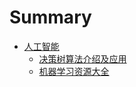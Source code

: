 # Summary
* [人工智能](ai/README.md)
	* [决策树算法介绍及应用](ai/decision_tree.md) 
	* [机器学习资源大全](ai/machine_learning_collection.md)
